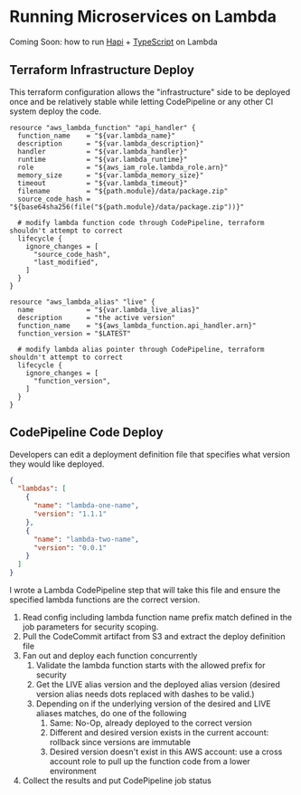 # Running Microservices on Lambda
Coming Soon: how to run [Hapi](https://hapijs.com) + [TypeScript](https://www.typescriptlang.org) on Lambda


## Terraform Infrastructure Deploy
This terraform configuration allows the "infrastructure" side to be deployed once and be relatively stable while letting CodePipeline or any other CI system deploy the code.

```hcl
resource "aws_lambda_function" "api_handler" {
  function_name    = "${var.lambda_name}"
  description      = "${var.lambda_description}"
  handler          = "${var.lambda_handler}"
  runtime          = "${var.lambda_runtime}"
  role             = "${aws_iam_role.lambda_role.arn}"
  memory_size      = "${var.lambda_memory_size}"
  timeout          = "${var.lambda_timeout}"
  filename         = "${path.module}/data/package.zip"
  source_code_hash = "${base64sha256(file("${path.module}/data/package.zip"))}"

  # modify lambda function code through CodePipeline, terraform shouldn't attempt to correct
  lifecycle {
    ignore_changes = [
      "source_code_hash",
      "last_modified",
    ]
  }
}

resource "aws_lambda_alias" "live" {
  name             = "${var.lambda_live_alias}"
  description      = "the active version"
  function_name    = "${aws_lambda_function.api_handler.arn}"
  function_version = "$LATEST"

  # modify lambda alias pointer through CodePipeline, terraform shouldn't attempt to correct
  lifecycle {
    ignore_changes = [
      "function_version",
    ]
  }
}
```

## CodePipeline Code Deploy
Developers can edit a deployment definition file that specifies what version they would like deployed.

```json
{
  "lambdas": [
    {
      "name": "lambda-one-name",
      "version": "1.1.1"
    },
    {
      "name": "lambda-two-name",
      "version": "0.0.1"
    }
  ]
}
```

I wrote a Lambda CodePipeline step that will take this file and ensure the specified lambda functions are the correct version.

1. Read config including lambda function name prefix match defined in the job parameters for security scoping.
2. Pull the CodeCommit artifact from S3 and extract the deploy definition file
3. Fan out and deploy each function concurrently
    1. Validate the lambda function starts with the allowed prefix for security
    2. Get the LIVE alias version and the deployed alias version (desired version alias needs dots replaced with dashes to be valid.)
    3. Depending on if the underlying version of the desired and LIVE aliases matches, do one of the following
        1. Same: No-Op, already deployed to the correct version
        2. Different and desired version exists in the current account: rollback since versions are immutable
        3. Desired version doesn't exist in this AWS account: use a cross account role to pull up the function code from a lower environment
4. Collect the results and put CodePipeline job status



